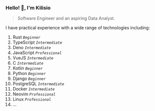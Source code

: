 
### Hello! 👋, I'm Kilisio

> Software Engineer and an aspiring Data Analyst.

I have practical experience with a wide range of technologies including: 

1. Rust _`Beginner`_
2. TypeScript _`Intermediate`_
3. Deno _`Intermediate`_
4. JavaScript _`Professional`_
5. VueJS _`Intermediate`_
6. C _`Intermediate`_
7. Kotlin _`Beginner`_
8. Python _`Beginner`_
9. Django _`Beginner`_
10. PostgreSQL _`Intermediate`_
11. Docker _`Intermediate`_
12. Neovim _`Professional`_
13. Linux _`Professional`_
14. ...

